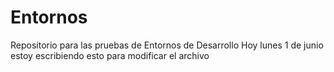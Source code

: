 # Entornos
Repositorio para las pruebas de Entornos de Desarrollo
Hoy lunes 1 de junio estoy escribiendo esto para modificar el archivo
